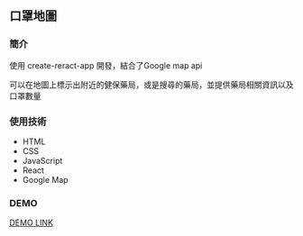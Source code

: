 ## 口罩地圖

### 簡介

使用 create-reract-app 開發，結合了Google map api

可以在地圖上標示出附近的健保藥局，或是搜尋的藥局，並提供藥局相關資訊以及口罩數量

### 使用技術

* HTML
* CSS
* JavaScript
* React
* Google Map

### DEMO

[DEMO LINK](https://react-taiwanmaskmap.netlify.com/)
